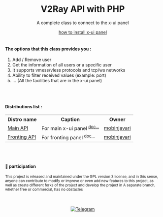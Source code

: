 <div align="center">
  <h1>V2Ray API with PHP</h1>
  <p>A complete class to connect to the x-ui panel</p>
  <p><a href="documents/install">how to install x-ui panel</a><br><br>
</div>

<div align="left">
  <h4>The options that this class provides you :</h4>
  <ol>
    <li>Add / Remove user</li>
    <li>Get the information of all users or a specific user</li>
    <li>It supports vmess/vless protocols and tcp/ws networks</li>
    <li>Ability to filter received values (example: port)</li>
    <li>... (All the facilities that are in the x-ui panel)</li>
  </ol>
</div><br><br>

<div>
    <h4>Distributions list :</h4>
    <table>
        <tr>
            <th>Distro name</th>
            <th>Caption</th>
            <th>Owner</th>
        </tr>
        <tr>
            <td><a href="class/xui_api.php">Main API</a></td>
            <td>For main x-ui panel <sup><a href="documents/example/xui_api.md">doc...</a></sup></td>
            <td><a href="https://github.com/mobinjavari">mobinjavari</a></td>
        </tr>
        <tr>
            <td><a href="class/xui_fronting_api.php">Fronting API</a></td>
            <td>For fronting panel <sup><a href="documents/example/xui_fronting_api.md">doc...</a></sup></td>
            <td><a href="https://github.com/mobinjavari">mobinjavari</a></td>
        </tr>
    </table>
</div><br><br>

<div>
    <h4>🤝 participation</h4>
    <p><sub>This project is released and maintained under the GPL version 3 license, and in this sense, anyone can contribute to modify or improve or even add new features to this project, as well as create different forks of the project and develop the project in A separate branch, whether free or commercial, has no obstacles</sub></p>
</div><br><br>

<div align="center">
      <a href="https://t.me/mobinjavari" title="Telegram"><img alt="Telegram" src="https://img.shields.io/badge/-Telegram-252932?labelColor=4C8EDA&style=flat&logo=Telegram&logoColor=20232A"></a>
</div>
